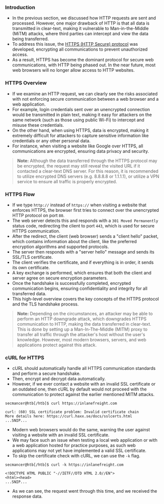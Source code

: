 ### Introduction
- In the previous section, we discussed how HTTP requests are sent and processed. However, one major drawback of HTTP is that all data is transmitted in clear-text, making it vulnerable to Man-in-the-Middle (MiTM) attacks, where third parties can intercept and view the data being transferred.
- To address this issue, the [HTTPS (HTTP Secure) protocol](https://tools.ietf.org/html/rfc2660) was developed, encrypting all communications to prevent unauthorized access.
- As a result, HTTPS has become the dominant protocol for secure web communications, with HTTP being phased out. In the near future, most web browsers will no longer allow access to HTTP websites.

### HTTPS Overview
- If we examine an HTTP request, we can clearly see the risks associated with not enforcing secure communication between a web browser and a web application.
- For example, login credentials sent over an unencrypted connection would be transmitted in plain text, making it easy for attackers on the same network (such as those using public Wi-Fi) to intercept and misuse these credentials.
- On the other hand, when using HTTPS, data is encrypted, making it extremely difficult for attackers to capture sensitive information like credentials or any other personal data.
- For instance, when visiting a website like Google over HTTPS, all communications are encrypted, ensuring data privacy and security.

> **Note:** Although the data transferred through the HTTPS protocol may be encrypted, the request may still reveal the visited URL if it contacted a clear-text DNS server. For this reason, it is recommended to utilize encrypted DNS servers (e.g. 8.8.8.8 or 1.1.1.1), or utilize a VPN service to ensure all traffic is properly encrypted.



### HTTPS Flow
- If we type `http://` instead of `https://` when visiting a website that enforces HTTPS, the browser first tries to connect over the unencrypted HTTP protocol on port `80`.
- The web server detects this and responds with a `301 Moved Permanently` status code, redirecting the client to port `443`, which is used for secure HTTPS communication.
- After the redirect, the client (web browser) sends a "client hello" packet, which contains information about the client, like the preferred encryption algorithms and supported protocols.
- The server then responds with a "server hello" message and sends its SSL/TLS certificate.
- The client verifies the certificate, and if everything is in order, it sends its own certificate.
- A key exchange is performed, which ensures that both the client and server agree on secure encryption parameters.
- Once the handshake is successfully completed, encrypted communication begins, ensuring confidentiality and integrity for all transferred data.
- This high-level overview covers the key concepts of the HTTPS protocol and the TLS handshake process.

> **Note:** Depending on the circumstances, an attacker may be able to perform an HTTP downgrade attack, which downgrades HTTPS communication to HTTP, making the data transferred in clear-text. This is done by setting up a Man-In-The-Middle (MITM) proxy to transfer all traffic through the attacker's host without the user's knowledge. However, most modern browsers, servers, and web applications protect against this attack.


### cURL for HTTPS
- cURL should automatically handle all HTTPS communication standards and perform a secure handshake.
- Then, encrypt and decrypt data automatically. 
- However, if we ever contact a website with an invalid SSL certificate or an outdated one, then cURL by default would not proceed with the communication to protect against the earlier mentioned MITM attacks.
```shell-session
secmancer@htb[/htb]$ curl https://inlanefreight.com

curl: (60) SSL certificate problem: Invalid certificate chain
More details here: https://curl.haxx.se/docs/sslcerts.html
...SNIP...
```
- Modern web browsers would do the same, warning the user against visiting a website with an invalid SSL certificate.
- We may face such an issue when testing a local web application or with a web application hosted for practice purposes, as such web applications may not yet have implemented a valid SSL certificate. 
- To skip the certificate check with cURL, we can use the `-k` flag.
```shell-session
secmancer@htb[/htb]$ curl -k https://inlanefreight.com

<!DOCTYPE HTML PUBLIC "-//IETF//DTD HTML 2.0//EN">
<html><head>
...SNIP...
```
- As we can see, the request went through this time, and we received the response data.